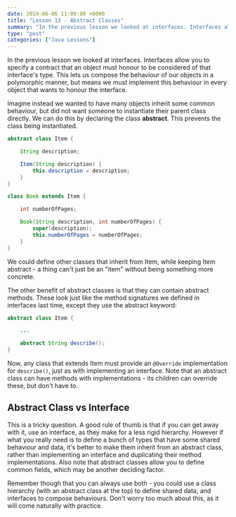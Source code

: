 ```yaml
---
date: 2019-06-06 11:00:00 +0000
title: "Lesson 13 - Abstract Classes"
summary: "In the previous lesson we looked at interfaces. Interfaces allow you to specify a contract that an object must honour to be considered of that interface's type. This lets us compose the behaviour of our objects in a polymorphic manner, but means we must implement this behaviour in every object that wants to honour the interface."
type: "post"
categories: ["Java Lessons"]
---
```


In the previous lesson we looked at interfaces. Interfaces allow you to specify a contract that an object must honour to be considered of that interface's type. This lets us compose the behaviour of our objects in a polymorphic manner, but means we must implement this behaviour in every object that wants to honour the interface.

Imagine instead we wanted to have many objects inherit some common behaviour, but did not want someone to instantiate their parent class directly. We can do this by declaring the class **abstract**. This prevents the class being instantiated.

```java
abstract class Item {

    String description;

    Item(String description) {
        this.description = description;
    }
}

class Book extends Item {

    int numberOfPages;

    Book(String description, int numberOfPages) {
        super(description);
        this.numberOfPages = numberOfPages;
    }
}
```

We could define other classes that inherit from Item, while keeping Item abstract - a thing can't just be an "item" without being something more concrete.

The other benefit of abstract classes is that they can contain abstract methods. These look just like the method signatures we defined in interfaces last time, except they use the abstract keyword:

```java
abstract class Item {

    ...

    abstract String describe();
}
```

Now, any class that extends Item must provide an `@Override` implementation for `describe()`, just as with implementing an interface. Note that an abstract class can have methods with implementations - its children can override these, but don't have to.

## Abstract Class vs Interface

This is a tricky question. A good rule of thumb is that if you can get away with it, use an interface, as they make for a less rigid hierarchy. However if what you really need is to define a bunch of types that have some shared behaviour and data, it's better to make them inherit from an abstract class, rather than implementing an interface and duplicating their method implementations. Also note that abstract classes allow you to define common fields, which may be another deciding factor.

Remember though that you can always use both - you could use a class hierarchy (with an abstract class at the top) to define shared data, and interfaces to compose behaviours. Don't worry too much about this, as it will come naturally with practice.
